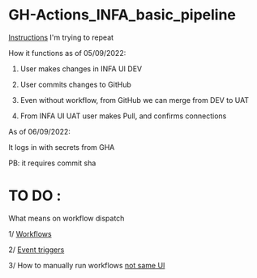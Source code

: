 # GH-Actions_INFA_basic_pipeline

[Instructions](https://knowledge.informatica.com/s/article/Automated-Deployment-of-IICS-Assets-CI-CD-using-Informatica-API-s?language=en_US) I'm trying to repeat

How it functions as of 05/09/2022: 

1. User makes changes in INFA UI DEV

2. User commits changes to GitHub

3. Even without workflow, from GitHub we can merge from DEV to UAT

4. From INFA UI UAT user makes Pull, and confirms connections

As of 06/09/2022: 

It logs in with secrets from GHA

PB: it requires commit sha

# TO DO : 

What means on workflow dispatch 

1/ [Workflows](https://docs.github.com/en/actions/using-workflows/events-that-trigger-workflows)

2/ [Event triggers](https://docs.github.com/en/actions/using-workflows/events-that-trigger-workflows)

3/ How to manually run workflows [not same UI](https://docs.github.com/en/actions/managing-workflow-runs/manually-running-a-workflow)
